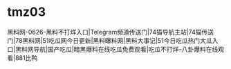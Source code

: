 # tmz03
黑料网-0626-黑料不打烊入口|Telegram频道传送门|74猫导航主站|74猫传送门|78黑料网|51吃瓜网今日更新|黑料曝料网|黑料大事记|51今日吃瓜热门大瓜入口|黑料网导航|国产吃瓜|暗黑爆料在线吃瓜免费观看|吃瓜不打烊–八卦爆料在线观看|881比鸭
